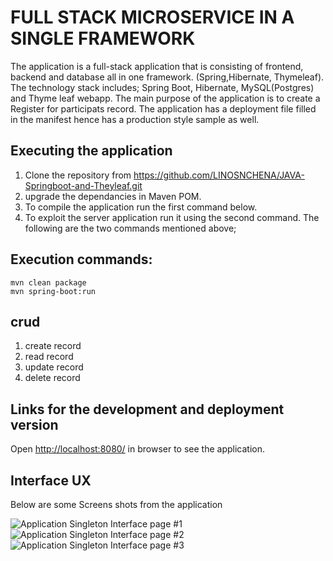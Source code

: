 # FULL STACK MICROSERVICE IN A SINGLE FRAMEWORK 

The application is a full-stack application that is consisting of frontend, backend and database all in one framework. (Spring,Hibernate, Thymeleaf). The technology stack includes; Spring Boot, Hibernate, MySQL(Postgres) and Thyme leaf webapp.  The main purpose of the application is to create a Register for participats record. The application has a deployment file filled in the manifest hence has a production style sample as well.

## Executing the application

1. Clone the repository from https://github.com/LINOSNCHENA/JAVA-Springboot-and-Theyleaf.git
2. upgrade the dependancies in Maven POM.
3. To compile the application run the first command below.
4. To exploit the server application run it using the second command. The following are the two commands mentioned above;

## Execution commands:  
```
mvn clean package
mvn spring-boot:run

```

## crud
1. create record
2. read record
3. update record
4. delete record

## Links for the development and deployment version

Open [http://localhost:8080/](http://localhost:8080/) in browser to see the application.

## Interface UX

 Below are some Screens shots from the application

![ Application Singleton Interface page #1 ](https://github.com/LINOSNCHENA/JAVA-Springboot-and-Theyleaf/blob/master/pemba/monze%20(1).png)
![ Application Singleton Interface page #2 ](https://github.com/LINOSNCHENA/JAVA-Springboot-and-Theyleaf/blob/master/pemba/monze%20(5).png)
![ Application Singleton Interface page #3 ](https://github.com/LINOSNCHENA/JAVA-Springboot-and-Theyleaf/blob/master/pemba/monze%20(4).png)

